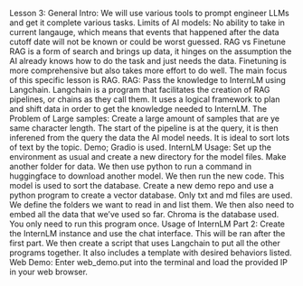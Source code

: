 
Lesson 3:
General Intro: 
We will use various tools to prompt engineer LLMs and get it complete various tasks. 
Limits of AI models:
No ability to take in current langauge, which means that events that happened after the data cutoff date will not be known or could be worst guessed.
RAG vs Finetune
RAG is a form of search and brings up data, it hinges on the assumption the AI already knows how to do the task and just needs the data. Finetuning is more comprehensive but also takes more effort to do well. The main focus of this specific lesson is RAG.
RAG:
Pass the knowledge to InternLM using Langchain. Langchain is a program that facilitates the creation of RAG pipelines, or chains as they call them. It uses a logical framework to plan and shift data in order to get the knowledge needed to InternLM.
The Problem  of Large samples:
Create a large amount of samples that are ye same character length.
The start of the pipeline is at the query, it is then inferened from the query the data the AI model needs. It is ideal to sort lots of text by the topic. 
Demo;
Gradio is used.
InternLM Usage:
Set up the environment as usual and create a new directory for the model files. Make another folder for data. We then use python to run a command in huggingface to download another model. We then run the new code. This model is used to sort the database. Create a new demo repo and use a python program to create a vector database. Only txt and md files are used. We define the folders we want to read in and list them. We then also need to embed all the data that we’ve used so far. Chroma is the database used. You only need to run this program once.
Usage of InternLM Part 2:
Create the InternLM instance and use the chat interface. This will be ran after the first part. We then create a script that uses Langchain to put all the other programs together. It also includes a template with desired behaviors listed. 
Web Demo:
Enter web_demo.put into the terminal and load the provided IP in your web browser.
